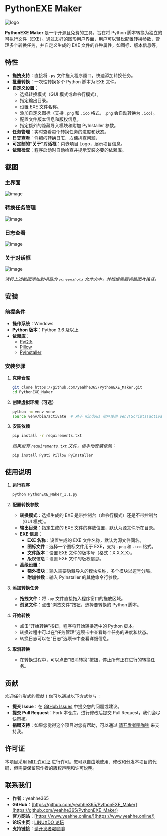 # PythonEXE Maker

![logo](Icons/logo.png)


**PythonEXE Maker** 是一个开源且免费的工具，旨在将 Python 脚本转换为独立的可执行文件（EXE）。通过友好的图形用户界面，用户可以轻松配置转换参数，管理多个转换任务，并自定义生成的 EXE 文件的各种属性，如图标、版本信息等。


## 特性

- **拖拽支持**：直接将 `.py` 文件拖入程序窗口，快速添加转换任务。
- **批量转换**：一次性转换多个 Python 脚本为 EXE 文件。
- **自定义设置**：
  - 选择转换模式（GUI 模式或命令行模式）。
  - 指定输出目录。
  - 设置 EXE 文件名称。
  - 添加自定义图标（支持 `.png` 和 `.ico` 格式，`.png` 会自动转换为 `.ico`）。
  - 配置文件版本信息和版权信息。
  - 指定额外的隐藏导入模块和附加 PyInstaller 参数。
- **任务管理**：实时查看每个转换任务的进度和状态。
- **日志查看**：详细的转换日志，方便排查问题。
- **可定制的“关于”对话框**：内嵌项目 Logo，展示项目信息。
- **依赖检查**：程序启动时自动检查并提示安装必要的依赖库。

## 截图

### 主界面

![image](./Screenshots/Chinese/MainInterface.png)

### 转换任务管理

![image](./Screenshots/Chinese/ConversionTaskManagement.png)

### 日志查看

![image](./Screenshots/Chinese/LogView.png)

### 关于对话框

![image](./Screenshots/Chinese/AboutDialog.png)

*请将上述截图添加到项目的 `screenshots` 文件夹中，并根据需要调整图片路径。*

## 安装

### 前提条件

- **操作系统**：Windows
- **Python 版本**：Python 3.6 及以上
- **依赖库**：
  - [PyQt5](https://pypi.org/project/PyQt5/)
  - [Pillow](https://pypi.org/project/Pillow/)
  - [PyInstaller](https://pypi.org/project/PyInstaller/)

### 安装步骤

1. **克隆仓库**

   ```bash
   git clone https://github.com/yeahhe365/PythonEXE_Maker.git
   cd PythonEXE_Maker
   ```

2. **创建虚拟环境（可选）**

   ```bash
   python -m venv venv
   source venv/bin/activate  # 对于 Windows 用户使用 venv\Scripts\activate
   ```

3. **安装依赖**

   ```bash
   pip install -r requirements.txt
   ```

   *如果没有 `requirements.txt` 文件，请手动安装依赖：*

   ```bash
   pip install PyQt5 Pillow PyInstaller
   ```

## 使用说明

1. **运行程序**

   ```bash
   python PythonEXE_Maker_1.1.py
   ```

2. **配置转换参数**

   - **转换模式**：选择生成的 EXE 是带控制台（命令行模式）还是不带控制台（GUI 模式）。
   - **输出目录**：指定生成的 EXE 文件的存放位置，默认为源文件所在目录。
   - **EXE 信息**：
     - **EXE 名称**：设置生成的 EXE 文件名称，默认为源文件同名。
     - **图标文件**：选择一个图标文件用于 EXE，支持 `.png` 和 `.ico` 格式。
     - **文件版本**：设置 EXE 文件的版本号（格式：X.X.X.X）。
     - **版权信息**：设置 EXE 文件的版权信息。
   - **高级设置**：
     - **额外模块**：输入需要隐藏导入的模块名称，多个模块以逗号分隔。
     - **附加参数**：输入 PyInstaller 的其他命令行参数。

3. **添加转换任务**

   - **拖拽文件**：将 `.py` 文件直接拖入程序窗口的拖放区域。
   - **浏览文件**：点击“浏览文件”按钮，选择要转换的 Python 脚本。

4. **开始转换**

   - 点击“开始转换”按钮，程序将开始转换选中的 Python 脚本。
   - 转换过程中可以在“任务管理”选项卡中查看每个任务的进度和状态。
   - 转换日志可以在“日志”选项卡中查看详细信息。

5. **取消转换**

   - 在转换过程中，可以点击“取消转换”按钮，停止所有正在进行的转换任务。

## 贡献

欢迎任何形式的贡献！您可以通过以下方式参与：

- **提交 Issue**：在 [GitHub Issues](https://github.com/yeahhe365/PythonEXE_Maker/issues) 中提交您的问题或建议。
- **提交 Pull Request**：Fork 本仓库，进行修改后提交 Pull Request，我们会尽快审核。
- **捐赠支持**：如果您觉得这个项目对您有帮助，可以通过 [请开发者喝咖啡](https://b23.tv/Sni5cax) 来支持我。

## 许可证

本项目采用 [MIT 许可证](LICENSE) 进行许可。您可以自由地使用、修改和分发本项目的代码，但需要保留原作者的版权声明和许可说明。

## 联系我们

- **作者**：yeahhe365
- **GitHub**：[https://github.com/yeahhe365/PythonEXE_Maker](https://github.com/yeahhe365/PythonEXE_Maker)
- **官方网站**：[https://www.yeahhe.online/](https://www.yeahhe.online/)
- **论坛主页**：[LINUXDO 论坛](https://www.linuxdo.com/users/yeahhe)
- **支持链接**：[请开发者喝咖啡](https://b23.tv/Sni5cax)
